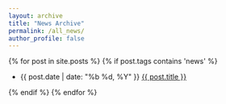 ```yaml
---
layout: archive
title: "News Archive"
permalink: /all_news/
author_profile: false
---
```


{% for post in site.posts %}
{% if post.tags contains 'news' %}
<ul class="news-list">
  <li class="news-item">
    <span class="news-date">{{ post.date | date: "%b %d, %Y" }}</span>
    <a class="news-title" href="{{ post.url }}">{{ post.title }}</a>
  </li>
</ul>
{% endif %}
{% endfor %}